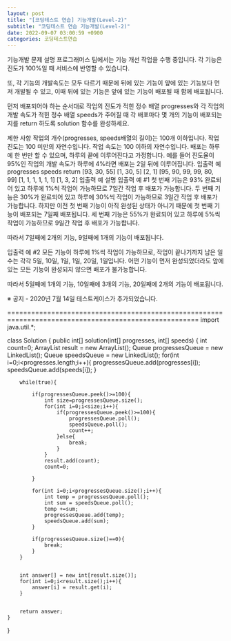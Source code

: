 ```yaml
---
layout: post
title: "[코딩테스트 연습] 기능개발(Level-2)"
subtitle: "코딩테스트 연습 기능개발(Level-2)"
date: 2022-09-07 03:00:59 +0900
categories: 코딩테스트연습
---
```

기능개발
문제 설명
프로그래머스 팀에서는 기능 개선 작업을 수행 중입니다. 각 기능은 진도가 100%일 때 서비스에 반영할 수 있습니다.

또, 각 기능의 개발속도는 모두 다르기 때문에 뒤에 있는 기능이 앞에 있는 기능보다 먼저 개발될 수 있고, 이때 뒤에 있는 기능은 앞에 있는 기능이 배포될 때 함께 배포됩니다.

먼저 배포되어야 하는 순서대로 작업의 진도가 적힌 정수 배열 progresses와 각 작업의 개발 속도가 적힌 정수 배열 speeds가 주어질 때 각 배포마다 몇 개의 기능이 배포되는지를 return 하도록 solution 함수를 완성하세요.

제한 사항
작업의 개수(progresses, speeds배열의 길이)는 100개 이하입니다.
작업 진도는 100 미만의 자연수입니다.
작업 속도는 100 이하의 자연수입니다.
배포는 하루에 한 번만 할 수 있으며, 하루의 끝에 이루어진다고 가정합니다. 예를 들어 진도율이 95%인 작업의 개발 속도가 하루에 4%라면 배포는 2일 뒤에 이루어집니다.
입출력 예
progresses	speeds	return
[93, 30, 55]	[1, 30, 5]	[2, 1]
[95, 90, 99, 99, 80, 99]	[1, 1, 1, 1, 1, 1]	[1, 3, 2]
입출력 예 설명
입출력 예 #1
첫 번째 기능은 93% 완료되어 있고 하루에 1%씩 작업이 가능하므로 7일간 작업 후 배포가 가능합니다.
두 번째 기능은 30%가 완료되어 있고 하루에 30%씩 작업이 가능하므로 3일간 작업 후 배포가 가능합니다. 하지만 이전 첫 번째 기능이 아직 완성된 상태가 아니기 때문에 첫 번째 기능이 배포되는 7일째 배포됩니다.
세 번째 기능은 55%가 완료되어 있고 하루에 5%씩 작업이 가능하므로 9일간 작업 후 배포가 가능합니다.

따라서 7일째에 2개의 기능, 9일째에 1개의 기능이 배포됩니다.

입출력 예 #2
모든 기능이 하루에 1%씩 작업이 가능하므로, 작업이 끝나기까지 남은 일수는 각각 5일, 10일, 1일, 1일, 20일, 1일입니다. 어떤 기능이 먼저 완성되었더라도 앞에 있는 모든 기능이 완성되지 않으면 배포가 불가능합니다.

따라서 5일째에 1개의 기능, 10일째에 3개의 기능, 20일째에 2개의 기능이 배포됩니다.

※ 공지 - 2020년 7월 14일 테스트케이스가 추가되었습니다.


======================================================================================================
import java.util.*;

class Solution {
    public int[] solution(int[] progresses, int[] speeds) {
        int count=0;
        ArrayList<Integer> result = new ArrayList<Integer>();
        Queue<Integer> progressesQueue = new LinkedList<Integer>();
        Queue<Integer> speedsQueue = new LinkedList<Integer>();
        for(int i=0;i<progresses.length;i++){
            progressesQueue.add(progresses[i]);
            speedsQueue.add(speeds[i]);
        }
        
        while(true){
            
            if(progressesQueue.peek()>=100){
                int size=progressesQueue.size();
                for(int i=0;i<size;i++){
                    if(progressesQueue.peek()>=100){
                        progressesQueue.poll();
                        speedsQueue.poll();
                        count++;
                    }else{
                        break;
                    }
                }
                result.add(count);
                count=0;
                
            }
            
            for(int i=0;i<progressesQueue.size();i++){
                int temp = progressesQueue.poll();
                int sum = speedsQueue.poll();
                temp +=sum;
                progressesQueue.add(temp);
                speedsQueue.add(sum);
            }
            
            if(progressesQueue.size()==0){
                break;
            }
        }
        
        	
        int answer[] = new int[result.size()];
        for(int i=0;i<result.size();i++){
            answer[i] = result.get(i);
        }


        return answer;
    }
}
